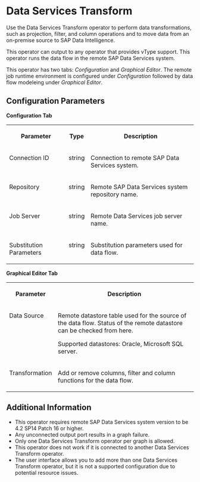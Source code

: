 <!-- loio4f7400ea42b444ee827fa0e55c7f5bf7 -->

# Data Services Transform

Use the Data Services Transform operator to perform data transformations, such as projection, filter, and column operations and to move data from an on-premise source to SAP Data Intelligence.



This operator can output to any operator that provides vType support. This operator runs the data flow in the remote SAP Data Services system.

This operator has two tabs: *Configuration* and *Graphical Editor*. The remote job runtime environment is configured under *Configuration* followed by data flow modeleing under *Graphical Editor*.



<a name="loio4f7400ea42b444ee827fa0e55c7f5bf7__section_sq1_nf3_vdb"/>

## Configuration Parameters

**Configuration Tab**


<table>
<tr>
<th valign="top">

Parameter

</th>
<th valign="top">

Type

</th>
<th valign="top">

Description

</th>
</tr>
<tr>
<td valign="top">

Connection ID

</td>
<td valign="top">

string

</td>
<td valign="top">

Connection to remote SAP Data Services system.

</td>
</tr>
<tr>
<td valign="top">

Repository

</td>
<td valign="top">

string

</td>
<td valign="top">

Remote SAP Data Services system repository name.

</td>
</tr>
<tr>
<td valign="top">

Job Server

</td>
<td valign="top">

string

</td>
<td valign="top">

Remote Data Services job server name.

</td>
</tr>
<tr>
<td valign="top">

Substitution Parameters

</td>
<td valign="top">

string

</td>
<td valign="top">

Substitution parameters used for data flow.

</td>
</tr>
</table>

**Graphical Editor Tab**


<table>
<tr>
<th valign="top">

Parameter

</th>
<th valign="top">

Description

</th>
</tr>
<tr>
<td valign="top">

Data Source

</td>
<td valign="top">

Remote datastore table used for the source of the data flow. Status of the remote datastore can be checked from here.

Supported datastores: Oracle, Microsoft SQL server.

</td>
</tr>
<tr>
<td valign="top">

Transformation

</td>
<td valign="top">

Add or remove columns, filter and column functions for the data flow.

</td>
</tr>
</table>



<a name="loio4f7400ea42b444ee827fa0e55c7f5bf7__section_vcs_zzm_4qb"/>

## Additional Information

-   This operator requires remote SAP Data Services system version to be 4.2 SP14 Patch 16 or higher.
-   Any unconnected output port results in a graph failure.
-   Only one Data Services Transform operator per graph is allowed.
-   This operator does not work if it is connected to another Data Services Transform operator.
-   The user interface allows you to add more than one Data Services Transform operator, but it is not a supported configuration due to potential resource issues.

